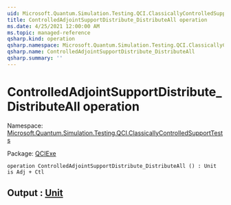 ```yaml
---
uid: Microsoft.Quantum.Simulation.Testing.QCI.ClassicallyControlledSupportTests.ControlledAdjointSupportDistribute_DistributeAll
title: ControlledAdjointSupportDistribute_DistributeAll operation
ms.date: 4/25/2021 12:00:00 AM
ms.topic: managed-reference
qsharp.kind: operation
qsharp.namespace: Microsoft.Quantum.Simulation.Testing.QCI.ClassicallyControlledSupportTests
qsharp.name: ControlledAdjointSupportDistribute_DistributeAll
qsharp.summary: ''
---
```


# ControlledAdjointSupportDistribute_DistributeAll operation

Namespace: [Microsoft.Quantum.Simulation.Testing.QCI.ClassicallyControlledSupportTests](xref:Microsoft.Quantum.Simulation.Testing.QCI.ClassicallyControlledSupportTests)

Package: [QCIExe](https://nuget.org/packages/QCIExe)




```qsharp
operation ControlledAdjointSupportDistribute_DistributeAll () : Unit is Adj + Ctl
```


## Output : [Unit](xref:microsoft.quantum.qsharp.valueliterals#unit-literal)

